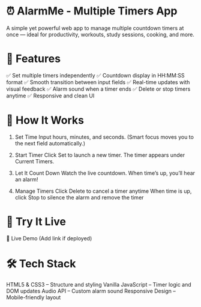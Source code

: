 # ⏰ AlarmMe - Multiple Timers App
A simple yet powerful web app to manage multiple countdown timers at once — ideal for productivity, workouts, study sessions, cooking, and more.

# 🧩 Features
✅ Set multiple timers independently
✅ Countdown display in HH:MM:SS format
✅ Smooth transition between input fields
✅ Real-time updates with visual feedback
✅ Alarm sound when a timer ends
✅ Delete or stop timers anytime
✅ Responsive and clean UI

# 🔧 How It Works
1. Set Time
Input hours, minutes, and seconds.
(Smart focus moves you to the next field automatically.)

2. Start Timer
Click Set to launch a new timer.
The timer appears under Current Timers.

3. Let It Count Down
Watch the live countdown. When time’s up, you’ll hear an alarm!

4. Manage Timers
Click Delete to cancel a timer anytime
When time is up, click Stop to silence the alarm and remove the timer

# 🚀 Try It Live
🔗 Live Demo (Add link if deployed)

# 🛠 Tech Stack
HTML5 & CSS3 – Structure and styling
Vanilla JavaScript – Timer logic and DOM updates
Audio API – Custom alarm sound
Responsive Design – Mobile-friendly layout
